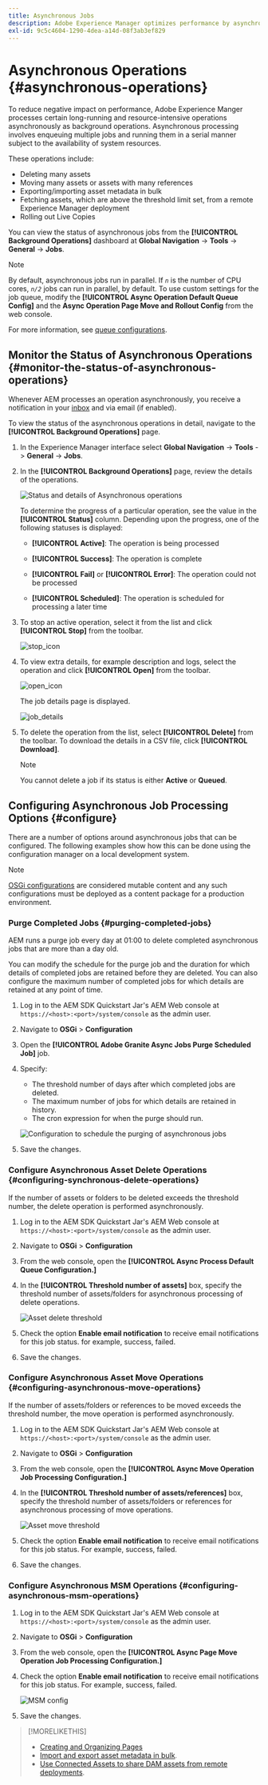 ```yaml
---
title: Asynchronous Jobs
description: Adobe Experience Manager optimizes performance by asynchronously completing some resource-intensive tasks as background operations.
exl-id: 9c5c4604-1290-4dea-a14d-08f3ab3ef829
---
```

# Asynchronous Operations {#asynchronous-operations}

To reduce negative impact on performance, Adobe Experience Manger processes certain long-running and resource-intensive operations asynchronously as background operations. Asynchronous processing involves enqueuing multiple jobs and running them in a serial manner subject to the availability of system resources.

These operations include:

* Deleting many assets
* Moving many assets or assets with many references
* Exporting/importing asset metadata in bulk
* Fetching assets, which are above the threshold limit set, from a remote Experience Manager deployment
* Rolling out Live Copies

You can view the status of asynchronous jobs from the **[!UICONTROL Background Operations]** dashboard at **Global Navigation** -&gt; **Tools** -&gt; **General** -&gt; **Jobs**.

>[!NOTE]
>
>By default, asynchronous jobs run in parallel. If *`n`* is the number of CPU cores, *`n/2`* jobs can run in parallel, by default. To use custom settings for the job queue, modify the **[!UICONTROL Async Operation Default Queue Config]** and the **Async Operation Page Move and Rollout Config** from the web console.
>
>For more information, see [queue configurations](https://sling.apache.org/documentation/bundles/apache-sling-eventing-and-job-handling.html#queue-configurations).

## Monitor the Status of Asynchronous Operations {#monitor-the-status-of-asynchronous-operations}

Whenever AEM processes an operation asynchronously, you receive a notification in your [inbox](/help/sites-cloud/authoring/getting-started/inbox.md) and via email (if enabled).

To view the status of the asynchronous operations in detail, navigate to the **[!UICONTROL Background Operations]** page.

1. In the Experience Manager interface select **Global Navigation** -&gt; **Tools** -&gt; **General** -&gt; **Jobs**.

1. In the **[!UICONTROL Background Operations]** page, review the details of the operations.

    ![Status and details of Asynchronous operations](assets/async-operation-status.png)

   To determine the progress of a particular operation, see the value in the **[!UICONTROL Status]** column. Depending upon the progress, one of the following statuses is displayed:

   * **[!UICONTROL Active]**: The operation is being processed

   * **[!UICONTROL Success]**: The operation is complete

   * **[!UICONTROL Fail]** or **[!UICONTROL Error]**: The operation could not be processed

   * **[!UICONTROL Scheduled]**: The operation is scheduled for processing a later time

1. To stop an active operation, select it from the list and click **[!UICONTROL Stop]** from the toolbar.

   ![stop_icon](assets/async-stop-icon.png)

1. To view extra details, for example description and logs, select the operation and click **[!UICONTROL Open]** from the toolbar.

   ![open_icon](assets/async-open-icon.png)

   The job details page is displayed.

   ![job_details](assets/async-job-details.png)

1. To delete the operation from the list, select **[!UICONTROL Delete]** from the toolbar. To download the details in a CSV file, click **[!UICONTROL Download]**.

   >[!NOTE]
   >
   >You cannot delete a job if its status is either **Active** or **Queued**.

## Configuring Asynchronous Job Processing Options {#configure}

There are a number of options around asynchronous jobs that can be configured. The following examples show how this can be done using the configuration manager on a local development system.

>[!NOTE]
>
>[OSGi configurations](/help/implementing/deploying/configuring-osgi.md#creating-osgi-configurations) are considered mutable content and any such configurations must be deployed as a content package for a production environment.

### Purge Completed Jobs {#purging-completed-jobs}

AEM runs a purge job every day at 01:00 to delete completed asynchronous jobs that are more than a day old.

You can modify the schedule for the purge job and the duration for which details of completed jobs are retained before they are deleted. You can also configure the maximum number of completed jobs for which details are retained at any point of time.

1. Log in to the AEM SDK Quickstart Jar's AEM Web console at `https://<host>:<port>/system/console` as the admin user.
1. Navigate to **OSGi** &gt; **Configuration**
1. Open the **[!UICONTROL Adobe Granite Async Jobs Purge Scheduled Job]** job.
1. Specify:
   * The threshold number of days after which completed jobs are deleted.
   * The maximum number of jobs for which details are retained in history.
   * The cron expression for when the purge should run.

   ![Configuration to schedule the purging of asynchronous jobs](assets/async-purge-job.png)

1. Save the changes.

### Configure Asynchronous Asset Delete Operations {#configuring-synchronous-delete-operations}

If the number of assets or folders to be deleted exceeds the threshold number, the delete operation is performed asynchronously.

1. Log in to the AEM SDK Quickstart Jar's AEM Web console at `https://<host>:<port>/system/console` as the admin user.
1. Navigate to **OSGi** &gt; **Configuration**
1. From the web console, open the **[!UICONTROL Async Process Default Queue Configuration.]**
1. In the **[!UICONTROL Threshold number of assets]** box, specify the threshold number of assets/folders for asynchronous processing of delete operations.

   ![Asset delete threshold](assets/async-delete-threshold.png)

1. Check the option **Enable email notification** to receive email notifications for this job status. for example, success, failed.
1. Save the changes.

### Configure Asynchronous Asset Move Operations {#configuring-asynchronous-move-operations}

If the number of assets/folders or references to be moved exceeds the threshold number, the move operation is performed asynchronously.

1. Log in to the AEM SDK Quickstart Jar's AEM Web console at `https://<host>:<port>/system/console` as the admin user.
1. Navigate to **OSGi** &gt; **Configuration**
1. From the web console, open the **[!UICONTROL Async Move Operation Job Processing Configuration.]**
1. In the **[!UICONTROL Threshold number of assets/references]** box, specify the threshold number of assets/folders or references for asynchronous processing of move operations.

   ![Asset move threshold](assets/async-move-threshold.png)

1. Check the option **Enable email notification** to receive email notifications for this job status. For example, success, failed.
1. Save the changes.

### Configure Asynchronous MSM Operations {#configuring-asynchronous-msm-operations}

1. Log in to the AEM SDK Quickstart Jar's AEM Web console at `https://<host>:<port>/system/console` as the admin user.
1. Navigate to **OSGi** &gt; **Configuration**
1. From the web console, open the **[!UICONTROL Async Page Move Operation Job Processing Configuration.]**
1. Check the option **Enable email notification** to receive email notifications for this job status. For example, success, failed.

   ![MSM config](assets/async-msm.png)

1. Save the changes.

>[!MORELIKETHIS]
>
>* [Creating and Organizing Pages](/help/sites-cloud/authoring/fundamentals/organizing-pages.md)
>* [Import and export asset metadata in bulk](/help/assets/metadata-import-export.md).
>* [Use Connected Assets to share DAM assets from remote deployments](/help/assets/use-assets-across-connected-assets-instances.md).
